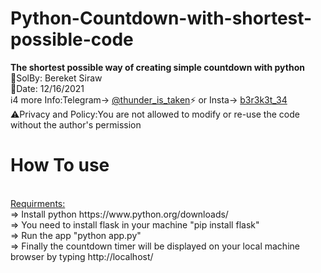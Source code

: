 # Python-Countdown-with-shortest-possible-code
<b>The shortest possible way of creating simple countdown with python</b> </br>
💭SolBy: Bereket Siraw </br>
📅Date: 12/16/2021 </br>
ℹ️4 more Info:Telegram-> <a href="https://t.me/thunder_is_taken">@thunder_is_taken</a>⚡️ or Insta-> <a href="https://www.instagram.com/b3r3k3t_34/"> b3r3k3t_34</a></br>
⚠️Privacy and Policy:You are not allowed to modify or re-use the code without the author's permission</br>


<h1>How To use</h1></br>
<u>Requirments:</u></br>
 => Install python https://www.python.org/downloads/</br>
 => You need to install flask in your machine "pip install flask"</br>
 => Run the app "python app.py"</br>
 => Finally the countdown timer will be displayed on your local machine browser by typing http://localhost/</br>
 
